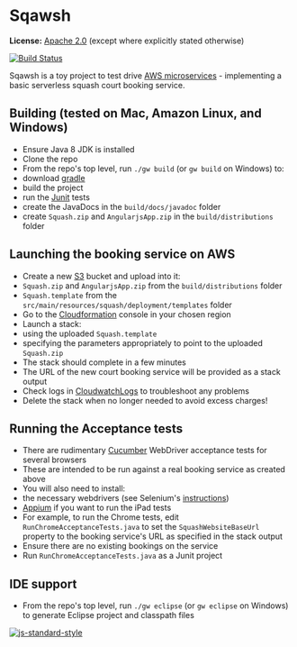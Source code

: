 Sqawsh
======

**License:** [Apache 2.0](http://www.apache.org/licenses/LICENSE-2.0) (except where explicitly stated otherwise)

[![Build Status](https://travis-ci.org/robinsteel/Sqawsh.svg?branch=master)](https://travis-ci.org/robinsteel/Sqawsh)

Sqawsh is a toy project to test drive [AWS microservices](https://aws.amazon.com/blogs/compute/microservices-without-the-servers/) - implementing a basic serverless squash court booking service.

Building (tested on Mac, Amazon Linux, and Windows)
----------------------------------------
* Ensure Java 8 JDK is installed
* Clone the repo
* From the repo's top level, run `./gw build` (or `gw build` on Windows) to:
 * download [gradle](http://gradle.org/)
 * build the project
 * run the [Junit](http://junit.org/) tests
 * create the JavaDocs in the `build/docs/javadoc` folder
 * create `Squash.zip` and `AngularjsApp.zip` in the `build/distributions` folder
 
Launching the booking service on AWS
------------------------------------
* Create a new [S3](https://aws.amazon.com/s3/) bucket and upload into it:
 * `Squash.zip` and `AngularjsApp.zip` from the `build/distributions` folder
 * `Squash.template` from the `src/main/resources/squash/deployment/templates` folder
* Go to the [Cloudformation](https://aws.amazon.com/cloudformation/) console in your chosen region
* Launch a stack:
 * using the uploaded `Squash.template`
 * specifying the parameters appropriately to point to the uploaded `Squash.zip`
* The stack should complete in a few minutes
* The URL of the new court booking service will be provided as a stack output
* Check logs in [CloudwatchLogs](https://aws.amazon.com/cloudwatch/) to troubleshoot any problems
* Delete the stack when no longer needed to avoid excess charges!

Running the Acceptance tests
----------------------------
* There are rudimentary [Cucumber](https://cucumber.io/) WebDriver acceptance tests for several browsers
* These are intended to be run against a real booking service as created above
* You will also need to install:
 * the necessary webdrivers (see Selenium's [instructions](http://www.seleniumhq.org/projects/webdriver/))
 * [Appium](http://appium.io/) if you want to run the iPad tests
* For example, to run the Chrome tests, edit `RunChromeAcceptanceTests.java` to set the `SquashWebsiteBaseUrl` property to the booking service's URL as specified in the stack output
* Ensure there are no existing bookings on the service
* Run `RunChromeAcceptanceTests.java` as a Junit project

IDE support
-----------
* From the repo's top level, run `./gw eclipse` (or `gw eclipse` on Windows) to generate Eclipse project and classpath files

[![js-standard-style](https://cdn.rawgit.com/feross/standard/master/badge.svg)](https://github.com/feross/standard)